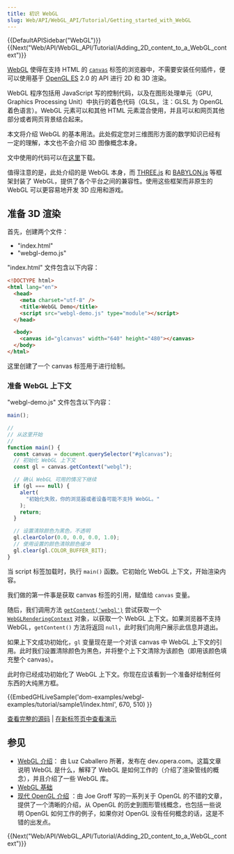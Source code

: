 ```yaml
---
title: 初识 WebGL
slug: Web/API/WebGL_API/Tutorial/Getting_started_with_WebGL
---
```


{{DefaultAPISidebar("WebGL")}} {{Next("Web/API/WebGL_API/Tutorial/Adding_2D_content_to_a_WebGL_context")}}

[WebGL](http://www.khronos.org/webgl/) 使得在支持 HTML 的 [`canvas`](/zh-CN/HTML/Canvas) 标签的浏览器中，不需要安装任何插件，便可以使用基于 [OpenGL ES](http://www.khronos.org/opengles/) 2.0 的 API 进行 2D 和 3D 渲染。

WebGL 程序包括用 JavaScript 写的控制代码，以及在图形处理单元（GPU, Graphics Processing Unit）中执行的着色代码（GLSL，注：GLSL 为 OpenGL 着色语言）。WebGL 元素可以和其他 HTML 元素混合使用，并且可以和网页其他部分或者网页背景结合起来。

本文将介绍 WebGL 的基本用法。此处假定您对三维图形方面的数学知识已经有一定的理解，本文也不会介绍 3D 图像概念本身。

文中使用的代码可以在[这里](https://github.com/mdn/dom-examples/tree/main/webgl-examples/tutorial)下载。

值得注意的是，此处介绍的是 WebGL 本身，而 [THREE.js](https://threejs.org/) 和 [BABYLON.js](https://www.babylonjs.com/) 等框架封装了 WebGL，提供了各个平台之间的兼容性。使用这些框架而非原生的 WebGL 可以更容易地开发 3D 应用和游戏。

## 准备 3D 渲染

首先，创建两个文件：

- "index.html"
- "webgl-demo.js"

"index.html" 文件包含以下内容：

```html
<!DOCTYPE html>
<html lang="en">
  <head>
    <meta charset="utf-8" />
    <title>WebGL Demo</title>
    <script src="webgl-demo.js" type="module"></script>
  </head>

  <body>
    <canvas id="glcanvas" width="640" height="480"></canvas>
  </body>
</html>
```

这里创建了一个 canvas 标签用于进行绘制。

### 准备 WebGL 上下文

"webgl-demo.js" 文件包含以下内容：

```js
main();

//
// 从这里开始
//
function main() {
  const canvas = document.querySelector("#glcanvas");
  // 初始化 WebGL 上下文
  const gl = canvas.getContext("webgl");

  // 确认 WebGL 可用的情况下继续
  if (gl === null) {
    alert(
      "初始化失败，你的浏览器或者设备可能不支持 WebGL。"
    );
    return;
  }

  // 设置清除颜色为黑色，不透明
  gl.clearColor(0.0, 0.0, 0.0, 1.0);
  // 使用设置的颜色清除颜色缓冲
  gl.clear(gl.COLOR_BUFFER_BIT);
}
```

当 script 标签加载时，执行 `main()` 函数。它初始化 WebGL 上下文，开始渲染内容。

我们做的第一件事是获取 canvas 标签的引用，赋值给 `canvas` 变量。

随后，我们调用方法 [`getContent('webgl')`](/zh-CN/docs/Web/API/HTMLCanvasElement/getContext) 尝试获取一个 [`WebGLRenderingContext`](/zh-CN/docs/Web/API/WebGLRenderingContext) 对象，以获取一个 WebGL 上下文。如果浏览器不支持 WebGL，`getContent()` 方法将返回 `null`，此时我们向用户展示此信息并退出。

如果上下文成功初始化，`gl` 变量现在是一个对该 canvas 中 WebGL 上下文的引用。此时我们设置清除颜色为黑色，并将整个上下文清除为该颜色（即用该颜色填充整个 canvas）。

此时你已经成功初始化了 WebGL 上下文。你现在应该看到一个准备好绘制任何东西的大纯黑方框。

{{EmbedGHLiveSample('dom-examples/webgl-examples/tutorial/sample1/index.html', 670, 510) }}

[查看完整的源码](https://github.com/mdn/dom-examples/tree/main/webgl-examples/tutorial/sample1) | [在新标签页中查看演示](https://mdn.github.io/dom-examples/webgl-examples/tutorial/sample1/)

## 参见

- [WebGL 介绍](https://dev.opera.com/articles/introduction-to-webgl-part-1/)： 由 Luz Caballero 所著，发布在 dev.opera.com。这篇文章说明 WebGL 是什么，解释了 WebGL 是如何工作的（介绍了渲染管线的概念），并且介绍了一些 WebGL 库。
- [WebGL 基础](http://webglfundamentals.org/)
- [现代 OpenGL 介绍](http://duriansoftware.com/joe/An-intro-to-modern-OpenGL.-Table-of-Contents.html) ：由 Joe Groff 写的一系列关于 OpenGL 的不错的文章，提供了一个清晰的介绍，从 OpenGL 的历史到图形管线概念，也包括一些说明 OpenGL 如何工作的例子，如果你对 OpenGL 没有任何概念的话，这是不错的出发点。

{{Next("Web/API/WebGL_API/Tutorial/Adding_2D_content_to_a_WebGL_context")}}
